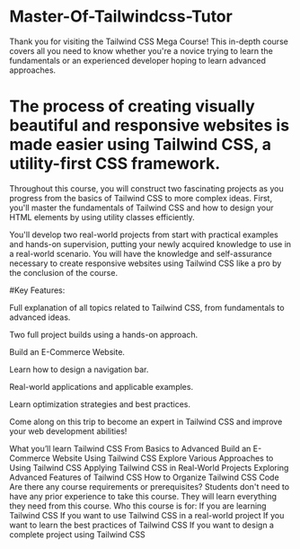 # Master-Of-Tailwindcss-Tutor
 Thank you for visiting the Tailwind CSS Mega Course! This in-depth course covers all you need to know whether you're a novice trying to learn the fundamentals or an experienced developer hoping to learn advanced approaches. 
 
# The process of creating visually beautiful and responsive websites is made easier using Tailwind CSS, a utility-first CSS framework.



Throughout this course, you will construct two fascinating projects as you progress from the basics of Tailwind CSS to more complex ideas. First, you'll master the fundamentals of Tailwind CSS and how to design your HTML elements by using utility classes efficiently.



You'll develop two real-world projects from start with practical examples and hands-on supervision, putting your newly acquired knowledge to use in a real-world scenario. You will have the knowledge and self-assurance necessary to create responsive websites using Tailwind CSS like a pro by the conclusion of the course.



#Key Features:

Full explanation of all topics related to Tailwind CSS, from fundamentals to advanced ideas.

Two full project builds using a hands-on approach.

Build an E-Commerce Website.

Learn how to design a navigation bar.

Real-world applications and applicable examples.

Learn optimization strategies and best practices.

Come along on this trip to become an expert in Tailwind CSS and improve your web development abilities!





What you’ll learn
Tailwind CSS From Basics to Advanced
Build an E-Commerce Website Using Tailwind CSS
Explore Various Approaches to Using Tailwind CSS
Applying Tailwind CSS in Real-World Projects
Exploring Advanced Features of Tailwind CSS
How to Organize Tailwind CSS Code
Are there any course requirements or prerequisites?
Students don't need to have any prior experience to take this course. They will learn everything they need from this course.
Who this course is for:
If you are learning Tailwind CSS
If you want to use Tailwind CSS in a real-world project
If you want to learn the best practices of Tailwind CSS
If you want to design a complete project using Tailwind CSS
